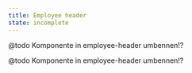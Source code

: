 ```yaml
---
title: Employee header
state: incomplete
---
```


@todo Komponente in employee-header umbennen!?

@todo Komponente in employee-header umbennen!?
